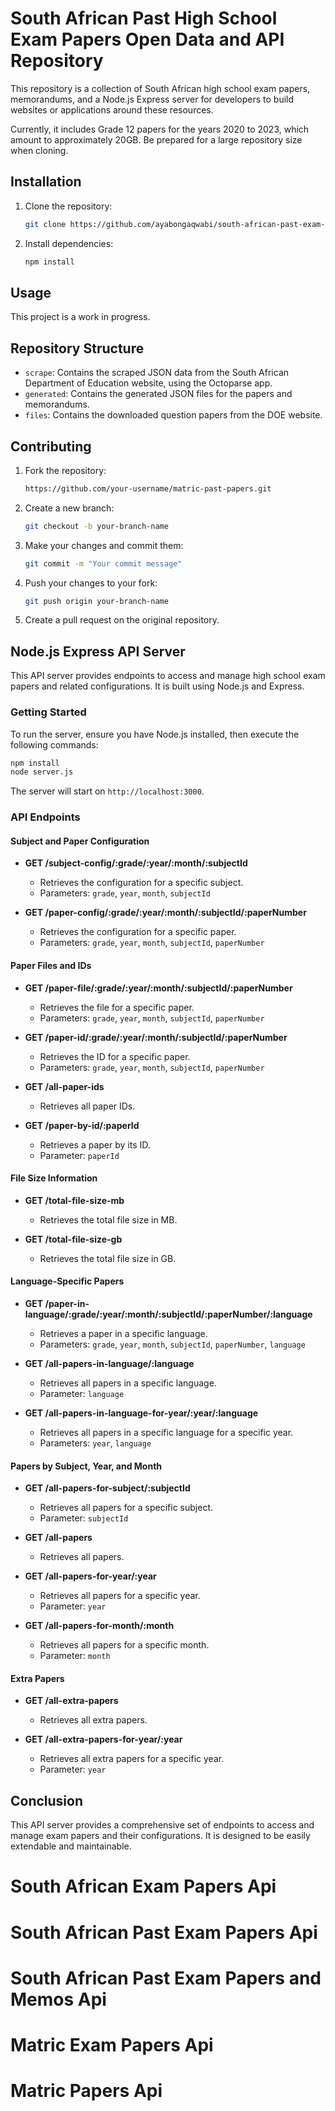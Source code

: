 # South African Past High School Exam Papers Open Data and API Repository

This repository is a collection of South African high school exam papers, memorandums, and a Node.js Express server for developers to build websites or applications around these resources.

Currently, it includes Grade 12 papers for the years 2020 to 2023, which amount to approximately 20GB. Be prepared for a large repository size when cloning.

## Installation

1. Clone the repository:
   ```bash
   git clone https://github.com/ayabongaqwabi/south-african-past-exam-papers-api
   ```
2. Install dependencies:
   ```bash
   npm install
   ```

## Usage

This project is a work in progress.

## Repository Structure

- `scrape`: Contains the scraped JSON data from the South African Department of Education website, using the Octoparse app.
- `generated`: Contains the generated JSON files for the papers and memorandums.
- `files`: Contains the downloaded question papers from the DOE website.

## Contributing

1. Fork the repository:
   ```bash
   https://github.com/your-username/matric-past-papers.git
   ```
2. Create a new branch:
   ```bash
   git checkout -b your-branch-name
   ```
3. Make your changes and commit them:
   ```bash
   git commit -m "Your commit message"
   ```
4. Push your changes to your fork:
   ```bash
   git push origin your-branch-name
   ```
5. Create a pull request on the original repository.

## Node.js Express API Server

This API server provides endpoints to access and manage high school exam papers and related configurations. It is built using Node.js and Express.

### Getting Started

To run the server, ensure you have Node.js installed, then execute the following commands:

```bash
npm install
node server.js
```

The server will start on `http://localhost:3000`.

### API Endpoints

#### Subject and Paper Configuration

- **GET /subject-config/:grade/:year/:month/:subjectId**

  - Retrieves the configuration for a specific subject.
  - Parameters: `grade`, `year`, `month`, `subjectId`

- **GET /paper-config/:grade/:year/:month/:subjectId/:paperNumber**
  - Retrieves the configuration for a specific paper.
  - Parameters: `grade`, `year`, `month`, `subjectId`, `paperNumber`

#### Paper Files and IDs

- **GET /paper-file/:grade/:year/:month/:subjectId/:paperNumber**

  - Retrieves the file for a specific paper.
  - Parameters: `grade`, `year`, `month`, `subjectId`, `paperNumber`

- **GET /paper-id/:grade/:year/:month/:subjectId/:paperNumber**

  - Retrieves the ID for a specific paper.
  - Parameters: `grade`, `year`, `month`, `subjectId`, `paperNumber`

- **GET /all-paper-ids**

  - Retrieves all paper IDs.

- **GET /paper-by-id/:paperId**
  - Retrieves a paper by its ID.
  - Parameter: `paperId`

#### File Size Information

- **GET /total-file-size-mb**

  - Retrieves the total file size in MB.

- **GET /total-file-size-gb**
  - Retrieves the total file size in GB.

#### Language-Specific Papers

- **GET /paper-in-language/:grade/:year/:month/:subjectId/:paperNumber/:language**

  - Retrieves a paper in a specific language.
  - Parameters: `grade`, `year`, `month`, `subjectId`, `paperNumber`, `language`

- **GET /all-papers-in-language/:language**

  - Retrieves all papers in a specific language.
  - Parameter: `language`

- **GET /all-papers-in-language-for-year/:year/:language**
  - Retrieves all papers in a specific language for a specific year.
  - Parameters: `year`, `language`

#### Papers by Subject, Year, and Month

- **GET /all-papers-for-subject/:subjectId**

  - Retrieves all papers for a specific subject.
  - Parameter: `subjectId`

- **GET /all-papers**

  - Retrieves all papers.

- **GET /all-papers-for-year/:year**

  - Retrieves all papers for a specific year.
  - Parameter: `year`

- **GET /all-papers-for-month/:month**
  - Retrieves all papers for a specific month.
  - Parameter: `month`

#### Extra Papers

- **GET /all-extra-papers**

  - Retrieves all extra papers.

- **GET /all-extra-papers-for-year/:year**
  - Retrieves all extra papers for a specific year.
  - Parameter: `year`

## Conclusion

This API server provides a comprehensive set of endpoints to access and manage exam papers and their configurations. It is designed to be easily extendable and maintainable.

# South African Exam Papers Api
# South African Past Exam Papers Api
# South African Past Exam Papers and Memos Api
# Matric Exam Papers Api
# Matric Papers Api

